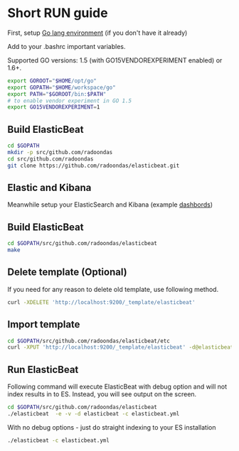# Short RUN guide

First, setup [Go lang environment](https://golang.org/doc/install) (if you don't have it already)

Add to your .bashrc important variables. 

Supported GO versions: 1.5 (with GO15VENDOREXPERIMENT enabled) or 1.6+.

```bash
export GOROOT="$HOME/opt/go"
export GOPATH="$HOME/workspace/go"
export PATH="$GOROOT/bin:$PATH"
# to enable vendor experiment in GO 1.5
export GO15VENDOREXPERIMENT=1
```

## Build ElasticBeat

```bash
cd $GOPATH
mkdir -p src/github.com/radoondas
cd src/github.com/radoondas
git clone https://github.com/radoondas/elasticbeat.git
```

## Elastic and Kibana
Meanwhile setup your ElasticSearch and Kibana (example [dashbords](https://github.com/radoondas/elasticbeat/tree/master/kibana))

## Build ElasticBeat

```bash
cd $GOPATH/src/github.com/radoondas/elasticbeat
make
```

## Delete template (Optional)
If you need for any reason to delete old template, use following method.

```bash
curl -XDELETE 'http://localhost:9200/_template/elasticbeat'
```

## Import template
```bash
cd $GOPATH/src/github.com/radoondas/elasticbeat/etc
curl -XPUT 'http://localhost:9200/_template/elasticbeat' -d@elasticbeat.template.json
```

## Run ElasticBeat

Following command will execute ElasticBeat with debug option and will not index results in to ES. Instead, you will see output on the screen.
```bash
cd $GOPATH/src/github.com/radoondas/elasticbeat
./elasticbeat  -e -v -d elasticbeat -c elasticbeat.yml
```

With no debug options - just do straight indexing to your ES installation

```bash
./elasticbeat -c elasticbeat.yml
```
